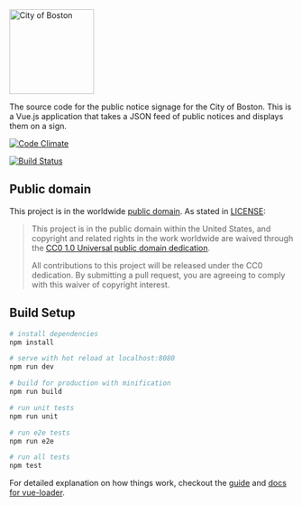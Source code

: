 <img src="https://cloud.githubusercontent.com/assets/9234/19400090/8c20c53c-9222-11e6-937c-02bce55e5301.png" alt="City of Boston" width="150" />

The source code for the public notice signage for the City of Boston. This is a Vue.js application that takes a JSON feed of public notices and displays them on a sign. 

[![Code Climate](https://codeclimate.com/github/CityOfBoston/notice-signage/badges/gpa.svg)](https://codeclimate.com/github/CityOfBoston/notice-signage)

[![Build Status](https://travis-ci.org/CityOfBoston/notice-signage.svg?branch=master)](https://travis-ci.org/CityOfBoston/notice-signage)

## Public domain

This project is in the worldwide [public domain](LICENSE.md). As stated in [LICENSE](LICENSE.md):

> This project is in the public domain within the United States, and copyright and related rights in the work worldwide are waived through the [CC0 1.0 Universal public domain dedication](https://creativecommons.org/publicdomain/zero/1.0/).
>
> All contributions to this project will be released under the CC0 dedication. By submitting a pull request, you are agreeing to comply with this waiver of copyright interest.

## Build Setup

``` bash
# install dependencies
npm install

# serve with hot reload at localhost:8080
npm run dev

# build for production with minification
npm run build

# run unit tests
npm run unit

# run e2e tests
npm run e2e

# run all tests
npm test
```

For detailed explanation on how things work, checkout the [guide](http://vuejs-templates.github.io/webpack/) and [docs for vue-loader](http://vuejs.github.io/vue-loader).
